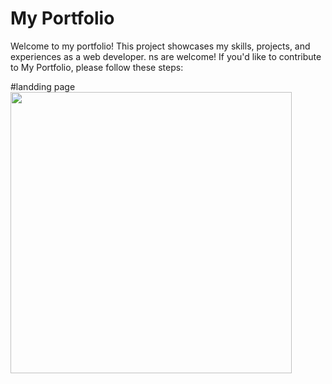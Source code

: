 # My Portfolio
Welcome to my portfolio! This project showcases my skills, projects, and experiences as a web developer.
ns are welcome! If you'd like to contribute to My Portfolio, please follow these steps:

#landding page
<img width="450px;" height="450px" src="https://github.com/rishavchanda/rishav-chanda-portfolio/assets/64485885/4774dc30-1c1c-4c6c-b23b-019f3481713e"/>
